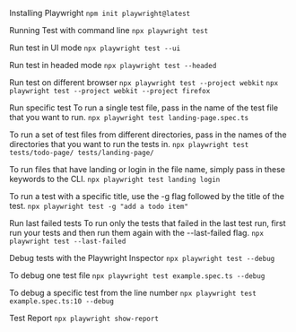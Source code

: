 Installing Playwright
`npm init playwright@latest`

Running Test with command line
`npx playwright test`

Run test in UI mode
`npx playwright test --ui`

Run test in headed mode
`npx playwright test --headed`

Run test on different browser
`npx playwright test --project webkit`
`npx playwright test --project webkit --project firefox`

Run specific test
To run a single test file, pass in the name of the test file that you want to run.
`npx playwright test landing-page.spec.ts`

To run a set of test files from different directories, pass in the names of the directories that you want to run the tests in.
`npx playwright test tests/todo-page/ tests/landing-page/`

To run files that have landing or login in the file name, simply pass in these keywords to the CLI.
`npx playwright test landing login`

To run a test with a specific title, use the -g flag followed by the title of the test.
`npx playwright test -g "add a todo item"`

Run last failed tests
To run only the tests that failed in the last test run, first run your tests and then run them again with the --last-failed flag.
`npx playwright test --last-failed`

Debug tests with the Playwright Inspector
`npx playwright test --debug`

To debug one test file
`npx playwright test example.spec.ts --debug`

To debug a specific test from the line number
`npx playwright test example.spec.ts:10 --debug`

Test Report
`npx playwright show-report`

